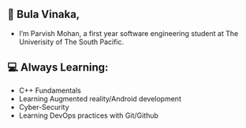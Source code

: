 ## 👋 Bula Vinaka,
-  I’m Parvish Mohan, a first year software engineering student at The Univerisity of The South Pacific.
## 💻 Always Learning:
- C++ Fundamentals
- Learning Augmented reality/Android development
- Cyber-Security
- Learning DevOps practices with Git/Github




<!---
stoicsdielast/stoicsdielast is a ✨ special ✨ repository because its `README.md` (this file) appears on your GitHub profile.
You can click the Preview link to take a look at your changes.
--->
